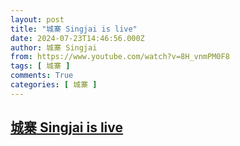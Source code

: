 ```yaml
---
layout: post
title: "城寨 Singjai is live"
date: 2024-07-23T14:46:56.000Z
author: 城寨 Singjai
from: https://www.youtube.com/watch?v=8H_vnmPM0F8
tags: [ 城寨 ]
comments: True
categories: [ 城寨 ]
---
```

<!--1721746016000-->
[城寨 Singjai is live](https://www.youtube.com/watch?v=8H_vnmPM0F8)
------

<div>

</div>
